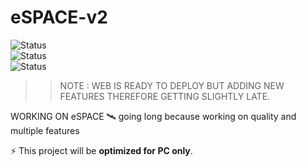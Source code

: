# eSPACE-v2  

![Status](https://img.shields.io/badge/status-in%20development-blue)  
![Status](https://img.shields.io/badge/status-Almost%20There-green)  
![Status](https://img.shields.io/badge/status-New%20Features!-yellow)  

>> NOTE : WEB IS READY TO DEPLOY BUT ADDING NEW FEATURES THEREFORE GETTING SLIGHTLY LATE.

WORKING ON eSPACE 🛰️ going long because working on quality and multiple features

⚡ This project will be **optimized for PC only**.  
